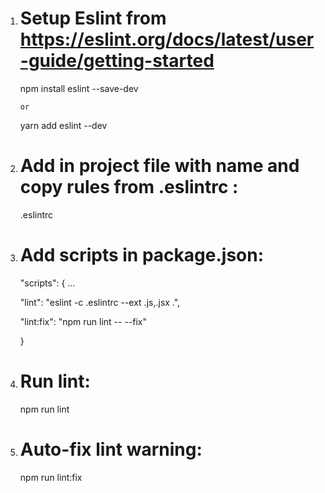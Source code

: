 1.  # Setup Eslint from https://eslint.org/docs/latest/user-guide/getting-started

     npm install eslint --save-dev

        or

     yarn add eslint --dev

2. # Add in project file with name and copy rules from .eslintrc :

     .eslintrc

3. # Add scripts in package.json:

    "scripts": {
    ...

     "lint": "eslint -c .eslintrc --ext .js,.jsx .",

     "lint:fix": "npm run lint -- --fix"

    }

4. # Run lint:

     npm run lint

5. # Auto-fix lint warning:

     npm run lint:fix
